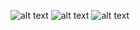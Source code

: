 ![alt text](Screenshots/capture_20241216171145147.bmp)
![alt text](Screenshots/capture_20241216171154681.bmp)
![alt text](Screenshots/capture_20241216171206053.bmp)